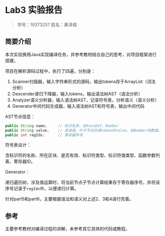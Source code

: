 # Lab3 实验报告

> 学号：19373257 姓名：黄泽桓

## 简要介绍

本次实验换用Java实现编译任务，并参考教材结合自己的思考，对项目框架进行搭建。

项目在解析源码过程中，执行了四遍，分别是：

1. Scanner扫描器，输入字符串形式的源码，输出tokens存于ArrayList（词法分析）
2. Descender递归下降器，输入tokens，输出语法树AST（语法分析）
3. Analyzer语义分析器，输入语法树AST，记录符号表，分析语义（语义分析）
4. Generator中间代码生成器，输入语法树AST和符号表，输出中间代码

AST节点信息：

```java
public String name;		// 标识名称，如FuncDef、Number
public String value;	// 具体值，叶子节点存储token的value，如Number的数值，非叶子节点存储寄存器ID
public int regIdx;		// 寄存器序号
```

符号表设计：

含标识符的名称、所在区块、是否有效、标识符类型、标识符值类型、函数参数列表、寄存器ID。

Generator：

递归遍历树，涉及值运算时，将当前节点子节点计算结果存于寄存器序号，并将该序号记录于`regIdx`中，以便递归计算。

针对part5和part6，主要根据语法和语义对上述2、3和4进行完善。

## 参考

主要参考教材对编译过程的讲解，未参考其它具体的代码或教程。